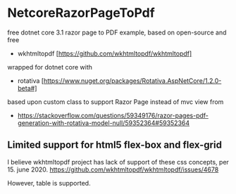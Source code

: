 # NetcoreRazorPageToPdf
free dotnet core 3.1 razor page to PDF example, based on open-source and free 

* wkhtmltopdf [https://github.com/wkhtmltopdf/wkhtmltopdf]

wrapped for dotnet core with 

* rotativa [https://www.nuget.org/packages/Rotativa.AspNetCore/1.2.0-beta#]

based upon custom class to support Razor Page instead of mvc view from

* https://stackoverflow.com/questions/59349176/razor-pages-pdf-generation-with-rotativa-model-null/59352364#59352364

## Limited support for html5 flex-box and flex-grid
I believe wkhtmltopdf project has lack of support of these css concepts, per 15. june 2020.
https://github.com/wkhtmltopdf/wkhtmltopdf/issues/4678

However, table is supported.
